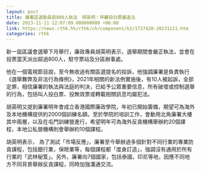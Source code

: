 ```yaml
---
layout: post
title: 廉署區選動員逾800人執法　胡英明：呼籲投白票屬違法
date: 2023-11-11 12:07:09.000000000 +08:00
link: https://news.rthk.hk/rthk/ch/component/k2/1727420-20231111.htm
categories: rthk
---
```


新一屆區議會選舉下月舉行，廉政專員胡英明表示，選舉期間會嚴正執法，並會在投票當天派出超過800人，駐守票站及分區辦事處。

他在一個電視節目說，至今無收過有關區選提名的投訴，他強調廉署是負責執行《選舉舞弊及非法行為條例》，2021年相關的新法例實施後，有10人被起訴，全部定罪，相信廉署的執法與法庭的判決，已給予公眾重要信息，所有破壞或控制選舉的行為，包括叫人投白票、投無效票或轉載相關訊息均屬犯法。

胡英明又提到廉署明年會成立香港國際廉政學院，年初已開始籌備，期望可為海外及本地機構提供約2000個訓練名額。至於學院的培訓工作，會動用北角廉署大樓其中兩層，以及在屯門訓練營進行，希望明年可為海外反貪機構舉辦約20個課程，本地公私營機構則會舉辦約10個課程。 

胡英明表示， 為了測試「市場反應」，廉署至今舉辦過多個針對不同行業的專業防貪課程，包括銀行業，保險業等，每個課程都「度身訂造」，強調沒有通用於所有行業的「武林秘笈」。另外，廉署向7個國家，包括泰國，印尼等地，因應不同地方不同背景舉辦反貪課程，同時加強溝通交流。
